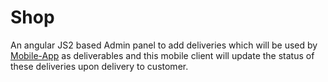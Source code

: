 # Shop
An angular JS2 based Admin panel to add deliveries which will be used by [Mobile-App](https://github.com/MohtishamZubair/XamarinApp) as deliverables and this mobile client will update the status of these deliveries upon delivery to customer.

